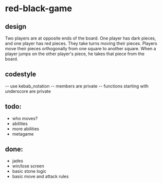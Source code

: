 # red-black-game

## design
Two players are at opposite ends of the board. One player has dark pieces, and one player has red pieces. They take turns moving their pieces. Players move their pieces orthogonally from one square to another square. When a player jumps on the other player's piece, he takes that piece from the board.

## codestyle
-- use kebab_notation
-- members are private
-- functions starting with underscore are private

## todo:
- who moves?
- abilities
- more abilities
- metagame

## done:
- jades
- win/lose screen
- basic stone logic
- basic move and attack rules
